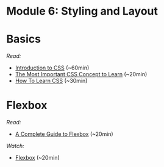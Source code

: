 # Module 6: Styling and Layout

# Basics

_Read:_

- [Introduction to CSS](https://developer.mozilla.org/en-US/docs/Learn/CSS/Introduction_to_CSS) (~60min)
- [The Most Important CSS Concept to Learn](https://www.freecodecamp.org/news/the-most-important-css-concept-to-learn-8e929c944a19/) (~20min)
- [How To Learn CSS](https://www.smashingmagazine.com/2019/01/how-to-learn-css/) (~30min)


# Flexbox

_Read:_

- [A Complete Guide to Flexbox](https://css-tricks.com/snippets/css/a-guide-to-flexbox/) (~20min)

_Watch:_

- [Flexbox](https://www.youtube.com/watch?v=JJSoEo8JSnc) (~20min)
